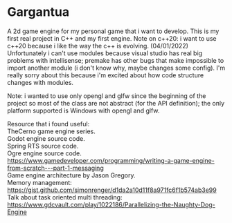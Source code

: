 # Gargantua
A 2d game engine for my personal game that i want to develop.
This is my first real project in C++ and my first engine.
Note on c++20: i want to use c++20 because i like the way the c++ is evolving. 
(04/01/2022) Unfortunately i can't use modules because visual studio has real big problems with intellisense; premake has other bugs that 
make impossible to import another module (i don't know why, maybe changes some config). I'm really sorry about this because i'm excited about how code structure changes with modules. 

Note: i wanted to use only opengl and glfw since the beginning of the project so most of the class are not abstract (for the API definition); the only platform supported is 
Windows with opengl and glfw. 

Resource that i found useful:  
TheCerno game engine series.  
Godot engine source code.  
Spring RTS source code.  
Ogre engine source code.  
https://www.gamedeveloper.com/programming/writing-a-game-engine-from-scratch---part-1-messaging  
Game engine architecture by Jason Gregory.  
Memory management: https://gist.github.com/simonrenger/d1da2a10d11f8a971fc6f1b574ab3e99  
Talk about task oriented multi threading: https://www.gdcvault.com/play/1022186/Parallelizing-the-Naughty-Dog-Engine  
